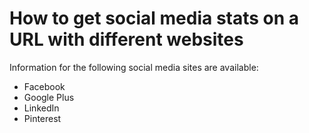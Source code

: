 # How to get social media stats on a URL with different websites

Information for the following social media sites are available:
* Facebook
* Google Plus
* LinkedIn
* Pinterest